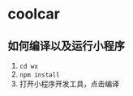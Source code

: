 <!--
 * @Author: kendny wh_kendny@163.com
 * @Date: 2022-10-02 10:59:37
 * @LastEditors: kendny wh_kendny@163.com
 * @LastEditTime: 2022-10-02 11:01:03
 * @FilePath: /coolcar/wx/README.md
 * @Description: 这是默认设置,请设置`customMade`, 打开koroFileHeader查看配置 进行设置: https://github.com/OBKoro1/koro1FileHeader/wiki/%E9%85%8D%E7%BD%AE
-->
# coolcar

## 如何编译以及运行小程序
1. `cd wx`
2. `npm install`
3. 打开小程序开发工具，点击编译


